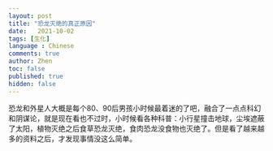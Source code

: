 ```yaml
---
layout: post
title: "恐龙灭绝的真正原因"
date:   2021-10-02
tags: [生化]
language : Chinese
comments: true
author: Zhen
toc: false
published: true
hidden: false
---
```

恐龙和外星人大概是每个80、90后男孩小时候最着迷的了吧，融合了一点点科幻和阴谋论，就是现在看也不过时，小时候看各种科普：小行星撞击地球，尘埃遮蔽了太阳，植物灭绝之后食草恐龙灭绝，食肉恐龙没食物也灭绝了。但是看了越来越多的资料之后，才发现事情没这么简单。 
<!--stackedit_data:
eyJoaXN0b3J5IjpbLTExMTkyNzYzMDNdfQ==
-->